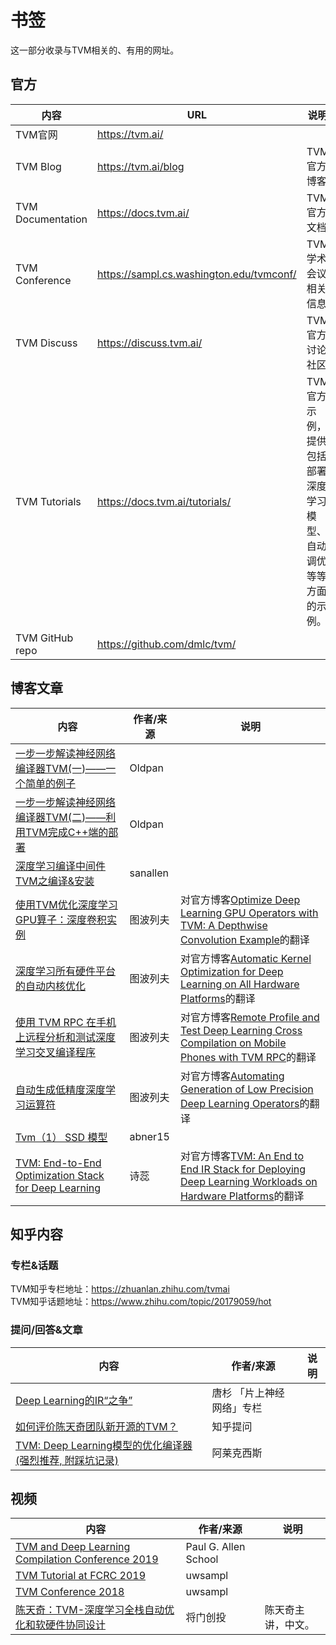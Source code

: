 # 书签  
这一部分收录与TVM相关的、有用的网址。  

## 官方  
| 内容 | URL | 说明 |  
| - | - | - |  
| TVM官网 | https://tvm.ai/ | |  
| TVM Blog | https://tvm.ai/blog | TVM官方博客 |  
| TVM Documentation | https://docs.tvm.ai/ | TVM官方文档 |  
| TVM Conference | https://sampl.cs.washington.edu/tvmconf/ | TVM学术会议相关信息 |  
| TVM Discuss | https://discuss.tvm.ai/ | TVM官方讨论社区 |  
| TVM Tutorials | https://docs.tvm.ai/tutorials/ | TVM官方示例，提供包括部署深度学习模型、自动调优等等方面的示例。 |  
| TVM GitHub repo | https://github.com/dmlc/tvm/ |  |  

## 博客文章  
| 内容 | 作者/来源 | 说明 |  
| - | - | - |  
| [一步一步解读神经网络编译器TVM(一)——一个简单的例子](https://oldpan.me/archives/the-first-step-towards-tvm-1) | Oldpan |   |  
| [一步一步解读神经网络编译器TVM(二)——利用TVM完成C++端的部署](https://oldpan.me/archives/the-first-step-towards-tvm-2) | Oldpan |  |  
| [深度学习编译中间件TVM之编译&安装](https://blog.csdn.net/sanallen/article/details/81430150) | sanallen |  |  
| [使用TVM优化深度学习GPU算子：深度卷积实例](https://blog.csdn.net/yiran103/article/details/79416498) | 图波列夫 | 对官方博客[Optimize Deep Learning GPU Operators with TVM: A Depthwise Convolution Example](https://tvm.apache.org/2017/08/22/Optimize-Deep-Learning-GPU-Operators-with-TVM-A-Depthwise-Convolution-Example)的翻译 |  
| [深度学习所有硬件平台的自动内核优化](https://blog.csdn.net/yiran103/article/details/83095901) | 图波列夫 | 对官方博客[Automatic Kernel Optimization for Deep Learning on All Hardware Platforms](https://tvm.ai/2018/10/03/auto-opt-all.html)的翻译 |  
| [使用 TVM RPC 在手机上远程分析和测试深度学习交叉编译程序](https://blog.csdn.net/yiran103/article/details/83176866) | 图波列夫 | 对官方博客[Remote Profile and Test Deep Learning Cross Compilation on Mobile Phones with TVM RPC](https://tvm.apache.org/2017/11/08/android-rpc-introduction)的翻译 |  
| [自动生成低精度深度学习运算符](https://blog.csdn.net/yiran103/article/details/88067536) | 图波列夫 | 对官方博客[Automating Generation of Low Precision Deep Learning Operators](https://tvm.apache.org/2018/12/18/lowprecision-conv)的翻译 |  
| [Tvm（1） SSD 模型](https://blog.csdn.net/yiweibian/article/details/80840237) | abner15 |  |  
| [TVM: End-to-End Optimization Stack for Deep Learning](https://blog.csdn.net/Katherine_hsr/article/details/81868640) | 诗蕊 | 对官方博客[TVM: An End to End IR Stack for Deploying Deep Learning Workloads on Hardware Platforms](https://tvm.apache.org/2017/08/17/tvm-release-announcement)的翻译 |  

## 知乎内容  
### 专栏&话题  
TVM知乎专栏地址：https://zhuanlan.zhihu.com/tvmai  
TVM知乎话题地址：https://www.zhihu.com/topic/20179059/hot  
### 提问/回答&文章  
| 内容 | 作者/来源 | 说明 |  
| - | - | - |  
| [Deep Learning的IR“之争”](https://zhuanlan.zhihu.com/p/29254171) | 唐杉 「片上神经网络」专栏 |  |  
| [如何评价陈天奇团队新开源的TVM？](https://www.zhihu.com/question/64091792/answer/217722459) | 知乎提问 |  |  
| [TVM: Deep Learning模型的优化编译器(强烈推荐, 附踩坑记录)](https://zhuanlan.zhihu.com/p/58918363) | 阿莱克西斯 |  |  

## 视频  
| 内容 | 作者/来源 | 说明 |  
| - | - | - |  
| [TVM and Deep Learning Compilation Conference 2019](https://www.youtube.com/playlist?list=PLTPQEx-31JXjA2ZmvYT5s0RqDXFXTSjyL) | Paul G. Allen School |  |  
| [TVM Tutorial at FCRC 2019](https://www.youtube.com/playlist?list=PLR4pm7mU3ROk42uhMwHNNv49sB38NlQ-W) | uwsampl |  |  
| [TVM Conference 2018](https://www.youtube.com/playlist?list=PLR4pm7mU3ROmrk9rimv6nRinKb0YKBx0f) | uwsampl |  |  
| [陈天奇：TVM-深度学习全栈自动优化和软硬件协同设计](https://www.bilibili.com/video/av29521815) | 将门创投 | 陈天奇主讲，中文。 |  